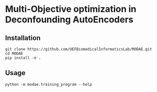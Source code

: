 # Multi-Objective optimization in Deconfounding AutoEncoders

## Installation

```
git clone https://github.com/UEFBiomedicalInformaticsLab/MODAE.git
cd MODAE
pip install -e .
```
## Usage
```
python -m modae.training_program --help
```
